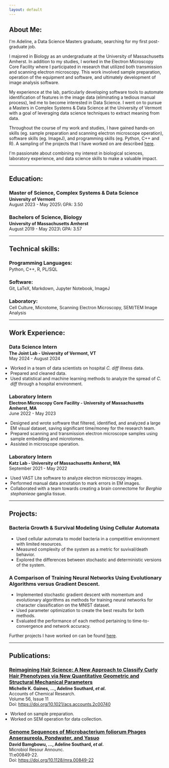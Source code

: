 ```yaml
---
layout: default
---
```


## About Me:

I'm Adeline, a Data Science Masters graduate, searching for my first post-graduate job.

I majored in Biology as an undergraduate at the University of Massachusetts Amherst. In addition to my studies, I worked in the Electron Microscopy Core Facility where I participated in research that utilized both transmission and scanning electron microscopy. This work involved sample preparation, operation of the equipment and software, and ultimately development of image analysis software.

My experience at the lab, particularly developing software tools to automate identification of features in the image data (eliminating a tedious manual process), led me to become interested in Data Science. I went on to pursue a Masters in Complex Systems & Data Science at the University of Vermont with a goal of leveraging data science techniques to extract meaning from data.

Throughout the course of my work and studies, I have gained hands-on skills (eg. sample preparation and scanning electron microscope operation), software skills (eg. ImageJ), and programming skills (eg. Python, C++ and R). A sampling of the projects that I have worked on are described [here](./projects).

I'm passionate about combining my interest in biological sciences, laboratory experience, and data science skills to make a valuable impact.

---

## Education:

<h3 style="margin-bottom:2px;">Master of Science, Complex Systems & Data Science</h3>
<h4 style="margin:0;">University of Vermont</h4>
August 2023 - May 2025\
GPA: 3.50

<h3 style="margin-bottom:2px;">Bachelors of Science, Biology</h3>
<h4 style="margin:0;">University of Massachusetts Amherst</h4>
August 2019 - May 2023\
GPA: 3.57

---

## Technical skills:

<h3 style="margin-bottom:2px;">Programming Languages:</h3>
<p style="margin:0;">Python, C++, R, PL/SQL</p>

<h3 style="margin-bottom:2px;">Software:</h3>
<p style="margin:0;">Git, LaTeX, Markdown, Jupyter Notebook, ImageJ</p>

<h3 style="margin-bottom:2px;">Laboratory:</h3>
<p style="margin:0;">Cell Culture, Microtome, Scanning Electron Microscopy, SEM/TEM Image Analysis</p>

---

## Work Experience:

<h3 style="margin-bottom:2px;">Data Science Intern</h3>
<p style="margin:0;"><b>The Joint Lab - University of Vermont, VT</b><br>
May 2024 - August 2024</p>
<ul style="margin-left: -1.4em;">
  <li>Worked in a team of data scientists on hospital <i>C. diff</i> illness data.</li>
  <li>Prepared and cleaned data.</li>
  <li>Used statistical and machine learning methods to analyze the spread of <i>C. diff</i> through a hospital environment.</li>
</ul>

<h3 style="margin-bottom:2px;">Laboratory Intern</h3>
<p style="margin:0;"><b>Electron Microscopy Core Facility - University of Massachusetts Amherst, MA</b><br>
June 2022 - May 2023</p>
<ul style="margin-left: -1.4em;">
  <li>Designed and wrote software that filtered, identified, and analyzed a large EM visual dataset, saving significant time/money for the research team.</li>
  <li>Prepared scanning and transmission electron microscope samples using sample embedding and microtomes.</li>
  <li>Assisted in microscope operation.</li>
</ul>

<h3 style="margin-bottom:2px;">Laboratory Intern</h3>
<p style="margin:0;"><b>Katz Lab - University of Massachusetts Amherst, MA</b><br>
September 2021 - May 2022</p>
<ul style="margin-left: -1.4em;">
  <li>Used VAST Lite software to analyze electron microscopy images.</li>
  <li>Performed manual data annotation to mark errors in EM images.</li>
  <li>Collaborated with a team towards creating a brain connectome for <i>Berghia stephanieae</i> ganglia tissue.</li>
</ul>

---

## Projects:

<div class="card">
  <h3>Bacteria Growth & Survival Modeling Using Cellular Automata</h3>
  <ul>
    <li>Used cellular automata to model bacteria in a competitive environment with limited resources.</li>
    <li>Measured complexity of the system as a metric for suvival/death behavior.</li>
    <li>Explored the differences between stochastic and deterministic versions of the system.</li>
  </ul>
  <a href="https://github.com/atsout/MyProjects/blob/main/Bacteria_Growth_Modeling.pdf"><span class="card-link-spanner"></span></a>
</div>

<div class="card">
  <h3>A Comparison of Training Neural Networks Using Evolutionary Algorithms versus Gradient Descent.</h3>
  <ul>
    <li>Implemented stochastic gradient descent with momentum and evolutionary algorithms as methods for training neural networks for character classification on the MNIST dataset.</li>
    <li>Used parameter optimization to create the best results for both methods.</li>
    <li>Evaluated the performance of each method pertaining to time-to-convergence and network accuracy.</li>
  </ul>
  <a href="https://github.com/atsout/MyProjects/blob/main/Training_Neural_Networks.pdf"><span class="card-link-spanner"></span></a>
</div>

Further projects I have worked on can be found [here](./projects).

---

## Publications:

<h3 style="margin-bottom:2px; color:var(--clr-a-text);"><a href="https://pubs.acs.org/doi/10.1021/acs.accounts.2c00740">Reimagining Hair Science: A New Approach to Classify Curly Hair Phenotypes via New Quantitative Geometric and Structural Mechanical Parameters</a></h3>
<p style="margin:0;"><b>Michelle K. Gaines, ..., Adeline Southard, <i>et al</i>.</b><br>
Accounts of Chemical Research.<br>
Volume 56, Issue 11<br>
Doi: <a href="https://doi.org/10.1021/acs.accounts.2c00740">https://doi.org/10.1021/acs.accounts.2c00740</a></p>
<ul style="margin-left: -1.4em;">
  <li>Worked on sample preparation.</li>
  <li>Worked on SEM operation for data collection.</li>
</ul>

<h3 style="margin-bottom:2px; color:var(--clr-a-text);"><a href="https://journals.asm.org/doi/10.1128/mra.00849-22">Genome Sequences of Microbacterium foliorum Phages Anseraureola, Pondwater, and Yasuo</a></h3>
<p style="margin:0;"><b>David Bamgbowu, ..., Adeline Southard, <i>et al</i>.</b><br>
Microbiol Resour Announc.<br>
11:e00849-22.<br>
Doi: <a href="https://doi.org/10.1128/mra.00849-22">https://doi.org/10.1128/mra.00849-22</a></p>